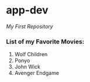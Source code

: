 # app-dev
*My First Repository*
### **List of my Favorite Movies:**
1. Wolf Children
2. Ponyo
3. John Wick
4. Avenger Endgame
